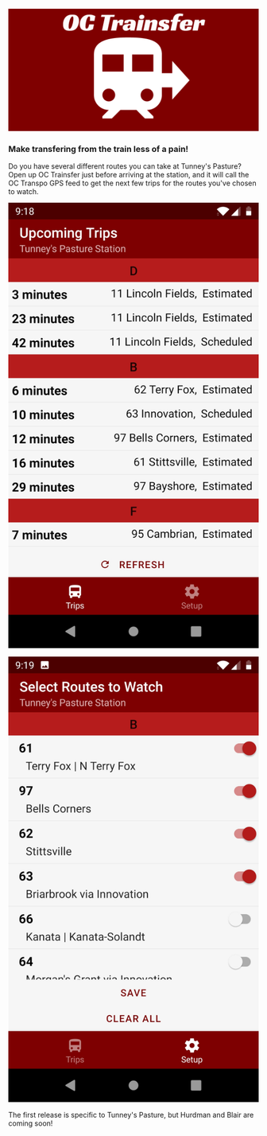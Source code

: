 ![OC Trainsfer Logo](images/Feature.png "OC Trainsfer")



### Make transfering from the train less of a pain!

Do you have several different routes you can take at Tunney's Pasture? 
Open up OC Trainsfer just before arriving at the station, and it will
call the OC Transpo GPS feed to get the next few trips for the routes 
you've chosen to watch.

![Screenshot of Trips page](images/trips.jpg "See all your upcoming connections at a glance")

![Screenshot of Setup page](images/routes.jpg "Easily select the routes you care about")

The first release is specific to Tunney's Pasture, but Hurdman and Blair are coming soon!